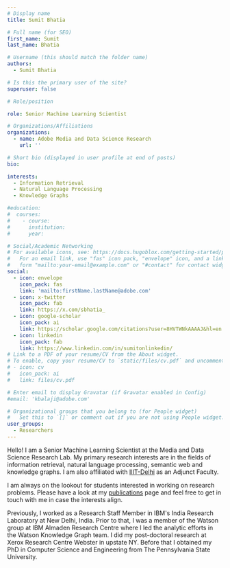 ```yaml
---
# Display name
title: Sumit Bhatia

# Full name (for SEO)
first_name: Sumit
last_name: Bhatia

# Username (this should match the folder name)
authors:
  - Sumit Bhatia

# Is this the primary user of the site?
superuser: false

# Role/position

role: Senior Machine Learning Scientist

# Organizations/Affiliations
organizations:
  - name: Adobe Media and Data Science Research
    url: ''

# Short bio (displayed in user profile at end of posts)
bio:

interests:
  - Information Retrieval
  - Natural Language Processing
  - Knowledge Graphs

#education:
#  courses:
#    - course: 
#      institution: 
#      year: 

# Social/Academic Networking
# For available icons, see: https://docs.hugoblox.com/getting-started/page-builder/#icons
#   For an email link, use "fas" icon pack, "envelope" icon, and a link in the
#   form "mailto:your-email@example.com" or "#contact" for contact widget.
social:
  - icon: envelope
    icon_pack: fas
    link: 'mailto:firstName.lastName@adobe.com'
  - icon: x-twitter
    icon_pack: fab
    link: https://x.com/sbhatia_
  - icon: google-scholar
    icon_pack: ai
    link: https://scholar.google.com/citations?user=8HVTWNkAAAAJ&hl=en
  - icon: linkedin
    icon_pack: fab
    link: https://www.linkedin.com/in/sumitonlinkedin/
# Link to a PDF of your resume/CV from the About widget.
# To enable, copy your resume/CV to `static/files/cv.pdf` and uncomment the lines below.
# - icon: cv
#   icon_pack: ai
#   link: files/cv.pdf

# Enter email to display Gravatar (if Gravatar enabled in Config)
#email: 'kbalaji@adobe.com'

# Organizational groups that you belong to (for People widget)
#   Set this to `[]` or comment out if you are not using People widget.
user_groups:
  - Researchers
---
```


Hello! I am a Senior Machine Learning Scientist at the Media and Data Science Research Lab. My primary research interests are in the fields of information retrieval, natural language processing, semantic web and knowledge graphs. I am also affiliated with [IIIT-Delhi](https://iiitd.ac.in/) as an Adjunct Faculty.

I am always on the lookout for students interested in working on research problems. Please have a look at my [publications](https://scholar.google.com/citations?user=8HVTWNkAAAAJ&hl=en) page and feel free to get in touch with me in case the interests align.

Previously, I worked as a Research Staff Member in IBM's India Research Laboratory at New Delhi, India. Prior to that, I was a member of the Watson group at IBM Almaden Research Centre where I led the analytic efforts in the Watson Knowledge Graph team. I did my post-doctoral research at Xerox Research Centre Webster in upstate NY. Before that I obtained my PhD in Computer Science and Engineering from The Pennsylvania State University. 
